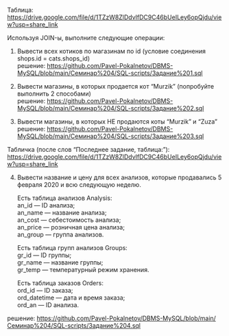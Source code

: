 Таблица: https://drive.google.com/file/d/1TZzW8ZlDdvIfDC9C46bUeILey6opQjdu/view?usp=share_link  

Используя JOIN-ы, выполните следующие операции:
1. Вывести всех котиков по магазинам по id (условие соединения shops.id = cats.shops_id)  
решение: https://github.com/Pavel-Pokalnetov/DBMS-MySQL/blob/main/Семинар%204/SQL-scripts/Задание%201.sql  

2. Вывести магазины, в которых продается кот “Murzik” (попробуйте выполнить 2 способами)  
решение: https://github.com/Pavel-Pokalnetov/DBMS-MySQL/blob/main/Семинар%204/SQL-scripts/Задание%202.sql  

3. Вывести магазины, в которых НЕ продаются коты “Murzik” и “Zuza”  
решение: https://github.com/Pavel-Pokalnetov/DBMS-MySQL/blob/main/Семинар%204/SQL-scripts/Задание%203.sql  

Табличка (после слов “Последнее задание, таблица:”): https://drive.google.com/file/d/1TZzW8ZlDdvIfDC9C46bUeILey6opQjdu/view?usp=share_link  

4. Вывести название и цену для всех анализов, которые продавались 5 февраля 2020 и всю следующую неделю.  

    Есть таблица анализов Analysis:  
    an_id — ID анализа;  
    an_name — название анализа;  
    an_cost — себестоимость анализа;  
    an_price — розничная цена анализа;  
    an_group — группа анализов.  

    Есть таблица групп анализов Groups:  
    gr_id — ID группы;  
    gr_name — название группы;  
    gr_temp — температурный режим хранения.  

    Есть таблица заказов Orders:  
    ord_id — ID заказа;  
    ord_datetime — дата и время заказа;  
    ord_an — ID анализа.  

решение: https://github.com/Pavel-Pokalnetov/DBMS-MySQL/blob/main/Семинар%204/SQL-scripts/Задание%204.sql  
